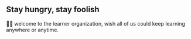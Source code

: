 ## Stay hungry, stay foolish


👩‍💻 welcome to the learner organization, wish all of us could keep learning anywhere or anytime.
